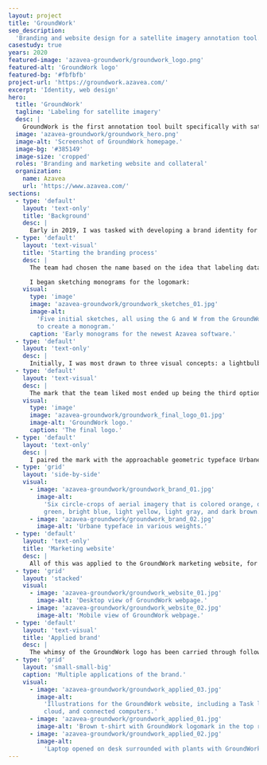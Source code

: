 ```yaml
---
layout: project
title: 'GroundWork'
seo_description:
  'Branding and website design for a satellite imagery annotation tool.'
casestudy: true
years: 2020
featured-image: 'azavea-groundwork/groundwork_logo.png'
featured-alt: 'GroundWork logo'
featured-bg: '#fbfbfb'
project-url: 'https://groundwork.azavea.com/'
excerpt: 'Identity, web design'
hero:
  title: 'GroundWork'
  tagline: 'Labeling for satellite imagery'
  desc: |
    GroundWork is the first annotation tool built specifically with satellite imagery in mind. The free SaaS product enables labeling teams to easily and efficiently label large amounts of images to prep for machine learning projects.
  image: 'azavea-groundwork/groundwork_hero.png'
  image-alt: 'Screenshot of GroundWork homepage.'
  image-bg: '#385149'
  image-size: 'cropped'
  roles: 'Branding and marketing website and collateral'
  organization:
    name: Azavea
    url: 'https://www.azavea.com/'
sections:
  - type: 'default'
    layout: 'text-only'
    title: 'Background'
    desc: |
      Early in 2019, I was tasked with developing a brand identity for Azavea’s newest innovation: a SaaS product for labeling imagery – specifically satellite imagery. There are many excellent labeling tools, but there none developed with geospatial data as the star, and that’s where GroundWork came in.
  - type: 'default'
    layout: 'text-visual'
    title: 'Starting the branding process'
    desc: |
      The team had chosen the name based on the idea that labeling data sets the “groundwork” for every machine learning project. With this concept in mind, I began exploring potential images that could highlight GroundWork’s important role. 

      I began sketching monograms for the logomark:
    visual:
      type: 'image'
      image: 'azavea-groundwork/groundwork_sketches_01.jpg'
      image-alt:
        'Five initial sketches, all using the G and W from the GroundWork name
        to create a monogram.'
      caption: 'Early monograms for the newest Azavea software.'
  - type: 'default'
    layout: 'text-only'
    desc: |
      Initially, I was most drawn to three visual concepts: a lightbulb, map marker, and hot air balloon. Each pointed out a key differentiator for GroundWork. The first referenced the fact that ground is the reference point in an electrical current through which voltages are measured, which related to how GroundWork helps organizations establish “ground truth” in machine learning projects. The second was more simple, simply referencing that GroundWork is made for labeling map data, as that presents unique challenges to practicioners.
  - type: 'default'
    layout: 'text-visual'
    desc: |
      The mark that the team liked most ended up being the third option, which may be the most abstract and playful concept of the three: a hot air balloon. This was meant to represent the perspective that accurate labeling will offer a machine learning project by highlighting the high vantage point from which satellite imagery is taken.
    visual:
      type: 'image'
      image: 'azavea-groundwork/groundwork_final_logo_01.jpg'
      image-alt: 'GroundWork logo.'
      caption: 'The final logo.'
  - type: 'default'
    layout: 'text-only'
    desc: |
      I paired the mark with the approachable geometric typeface Urbane and developed a color scheme for UI and collateral applications.
  - type: 'grid'
    layout: 'side-by-side'
    visual:
      - image: 'azavea-groundwork/groundwork_brand_01.jpg'
        image-alt:
          'Six circle-crops of aerial imagery that is colored orange, deep
          green, bright blue, light yellow, light gray, and dark brown.'
      - image: 'azavea-groundwork/groundwork_brand_02.jpg'
        image-alt: 'Urbane typeface in various weights.'
  - type: 'default'
    layout: 'text-only'
    title: 'Marketing website'
    desc: |
      All of this was applied to the GroundWork marketing website, for which I completed the initial wireframes and design. My fantastic colleague, [Matt Williams](https://mattwilliams.design/) developed the website and added additional illustrations.
  - type: 'grid'
    layout: 'stacked'
    visual:
      - image: 'azavea-groundwork/groundwork_website_01.jpg'
        image-alt: 'Desktop view of GroundWork webpage.'
      - image: 'azavea-groundwork/groundwork_website_02.jpg'
        image-alt: 'Mobile view of GroundWork webpage.'
  - type: 'default'
    layout: 'text-visual'
    title: 'Applied brand'
    desc: |
      The whimsy of the GroundWork logo has been carried through follow-up design work, such as supporting illustrations, apparel for employees, and stickers.
  - type: 'grid'
    layout: 'small-small-big'
    caption: 'Multiple applications of the brand.'
    visual:
      - image: 'azavea-groundwork/groundwork_applied_03.jpg'
        image-alt:
          'Illustrations for the GroundWork website, including a Task list, map,
          cloud, and connected computers.'
      - image: 'azavea-groundwork/groundwork_applied_01.jpg'
        image-alt: 'Brown t-shirt with GroundWork logomark in the top right.'
      - image: 'azavea-groundwork/groundwork_applied_02.jpg'
        image-alt:
          'Laptop opened on desk surrounded with plants with GroundWork sticker.'
---
```

